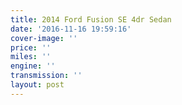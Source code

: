 ```yaml
---
title: 2014 Ford Fusion SE 4dr Sedan
date: '2016-11-16 19:59:16'
cover-image: ''
price: ''
miles: ''
engine: ''
transmission: ''
layout: post
---
```


